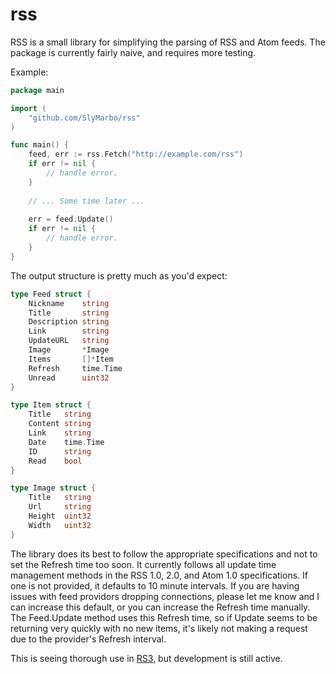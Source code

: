 rss
=====

RSS is a small library for simplifying the parsing of RSS and Atom feeds.
The package is currently fairly naive, and requires more testing.

Example:
```go
package main

import (
	"github.com/SlyMarbo/rss"
)

func main() {
	feed, err := rss.Fetch("http://example.com/rss")
	if err != nil {
		// handle error.
	}
	
	// ... Some time later ...
	
	err = feed.Update()
	if err != nil {
		// handle error.
	}
}
```

The output structure is pretty much as you'd expect:
```go
type Feed struct {
	Nickname    string
	Title       string
	Description string
	Link        string
	UpdateURL   string
	Image       *Image
	Items       []*Item
	Refresh     time.Time
	Unread      uint32
}

type Item struct {
	Title   string
	Content string
	Link    string
	Date    time.Time
	ID      string
	Read    bool
}

type Image struct {
	Title   string
	Url     string
	Height  uint32
	Width   uint32
}
```

The library does its best to follow the appropriate specifications and not to set the Refresh time
too soon. It currently follows all update time management methods in the RSS 1.0, 2.0, and Atom 1.0
specifications. If one is not provided, it defaults to 10 minute intervals. If you are having issues
with feed providors dropping connections, please let me know and I can increase this default, or you
can increase the Refresh time manually. The Feed.Update method uses this Refresh time, so if Update
seems to be returning very quickly with no new items, it's likely not making a request due to the
provider's Refresh interval.

This is seeing thorough use in [RS3][1], but development is still active.


[1]: https://github.com/SlyMarbo/rs3        "RS3"
